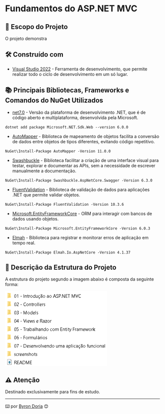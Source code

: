 # Fundamentos do ASP.NET MVC

## 📝️ Escopo do Projeto

<p align="justify">
O projeto demonstra 
</p>

## 🛠️ Construído com

* [Visual Studio 2022](https://learn.microsoft.com/pt-br/visualstudio/windows/?view=vs-2022) - Ferramenta de desenvolvimento, que permite realizar todo o ciclo de desenvolvimento em um só lugar.
  
## 📚 Principais Bibliotecas, Frameworks e Comandos do NuGet Utilizados

* [net7.0]() - Versão da plataforma de desenvolvimento .NET, que é de código aberto e multiplataforma, desenvolvida pela Microsoft.

```
dotnet add package Microsoft.NET.Sdk.Web --version 6.0.0
```

* [AutoMapper](https://automapper.org/) - Biblioteca de mapeamento de objetos facilita a conversão de dados entre objetos de tipos diferentes, evitando código repetitivo.

```
NuGet\Install-Package AutoMapper -Version 11.0.0
```

* [Swashbuckle](https://learn.microsoft.com/pt-br/aspnet/core/tutorials/getting-started-with-swashbuckle?view=aspnetcore-8.0&tabs=visual-studio) - Biblioteca facilitar a criação de uma interface visual para testar, explorar e documentar as APIs, sem a necessidade de escrever manualmente a documentação.

```
NuGet\Install-Package Swashbuckle.AspNetCore.Swagger -Version 6.3.0
```

* [FluentValidation](https://docs.fluentvalidation.net/en/latest/) - Biblioteca de validação de dados para aplicações .NET que permite validar objetos.

```
NuGet\Install-Package FluentValidation -Version 10.3.6
```

* [Microsoft.EntityFrameworkCore](https://learn.microsoft.com/pt-br/ef/core/get-started/overview/install) - 
ORM para interagir com bancos de dados usando objetos.

```
NuGet\Install-Package Microsoft.EntityFrameworkCore -Version 6.0.3
```

* [Elmah](https://learn.microsoft.com/pt-br/aspnet/web-forms/overview/older-versions-getting-started/deploying-web-site-projects/logging-error-details-with-elmah-cs) - 
Biblioteca para registrar e monitorar erros de aplicação em tempo real.

```
NuGet\Install-Package Elmah.Io.AspNetCore -Version 4.1.37
```

## 🚧 Descrição da Estrutura do Projeto

A estrutura do projeto segundo a imagem abaixo é composta da seguinte forma:

![EstruturaDoProjeto](screenshots/estrutura.PNG)

## ⚠️ Atenção

Destinado exclusivamente para fins de estudo.

---
⌨️ por [Byron Doria](https://gist.github.com/lohhans) 😊
